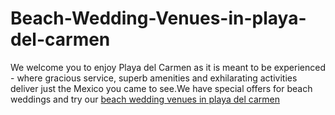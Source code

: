 # Beach-Wedding-Venues-in-playa-del-carmen
We welcome you to enjoy Playa del Carmen as it is meant to be experienced - where gracious service, superb amenities and exhilarating activities deliver just the Mexico you came to see.We have special offers for beach weddings and try our <a href="http://www.playapalms.com">beach wedding venues in playa del carmen</a>
